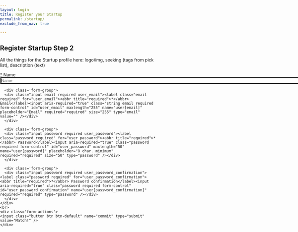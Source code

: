 ```yaml
---
layout: login
title: Register your Startup
permalink: /startup/
exclude_from_nav: true

---
```


## Register Startup Step 2
All the things for the Startup profile here: logo/img, seeking (tags from pick list), description (text)

<div class='form-group'>
  <form accept-charset="UTF-8" action="/users" class="simple_form new_user" id="new_user" method="post"><div style="display:none"><input name="utf8" type="hidden" value="&#x2713;" /><input name="authenticity_token" type="hidden" value="FJ7OBAN1qFFlPVrZ6kAHUbtZMxnzri+HU5ffxAAdJJw=" /></div>
    <div class="input hidden user_stripe_credit_card_token"><input class="hidden" id="user_stripe_credit_card_token" name="user[stripe_credit_card_token]" type="hidden" /></div>
    <div class='form-inputs'>
      <div class='form-group'>
      <div class="input string required user_name"><label class="string required" for="user_name"><abbr title="required">*</abbr> Name</label><input aria-required="true" autofocus="autofocus" class="string required form-control" id="user_name" maxlength="255" name="user[name]" placeholder="Name" required="required" size="255" type="text" /></div>
      </div>

      <div class='form-group'>
      <div class="input email required user_email"><label class="email required" for="user_email"><abbr title="required">*</abbr> Email</label><input aria-required="true" class="string email required form-control" id="user_email" maxlength="255" name="user[email]" placeholder="Email" required="required" size="255" type="email" value="" /></div>
      </div>

      <div class='form-group'>
      <div class="input password required user_password"><label class="password required" for="user_password"><abbr title="required">*</abbr> Password</label><input aria-required="true" class="password required form-control" id="user_password" maxlength="50" name="user[password]" placeholder="8 char. minimum" required="required" size="50" type="password" /></div>
      </div>

      <div class='form-group'>
      <div class="input password required user_password_confirmation"><label class="password required" for="user_password_confirmation"><abbr title="required">*</abbr> Password confirmation</label><input aria-required="true" class="password required form-control" id="user_password_confirmation" name="user[password_confirmation]" required="required" type="password" /></div>
      </div>
    </div>
    <br>
    <div class='form-actions'>
    <input class="button btn btn-default" name="commit" type="submit" value="Match!" />
    </div>
  </form>
</div>
